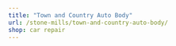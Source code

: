 ```yaml
---
title: "Town and Country Auto Body"
url: /stone-mills/town-and-country-auto-body/
shop: car repair
---
```

